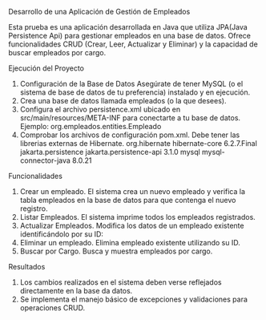 Desarrollo de una Aplicación de Gestión de Empleados

Esta prueba es una aplicación desarrollada en Java que utiliza JPA(Java Persistence Api) para gestionar empleados en una base de datos.
Ofrece funcionalidades CRUD (Crear, Leer, Actualizar y Eliminar) y la capacidad de buscar empleados por cargo.

Ejecución del Proyecto
1. Configuración de la Base de Datos
   Asegúrate de tener MySQL (o el sistema de base de datos de tu preferencia) instalado y en ejecución.
2. Crea una base de datos llamada empleados (o la que desees). 
3. Configura el archivo persistence.xml ubicado en src/main/resources/META-INF para conectarte a tu base de datos.
   Ejemplo:
   <persistence xmlns="http://xmlns.jcp.org/xml/ns/persistence" version="2.1">
   <persistence-unit name="empleadoPU">
   <class>org.empleados.entities.Empleado</class>
   <properties>
   <property name="jakarta.persistence.jdbc.driver" value="com.mysql.cj.jdbc.Driver"/>
   <property name="jakarta.persistence.jdbc.url" value="jdbc:mysql://localhost:3306/empleados"/>
   <property name="jakarta.persistence.jdbc.user" value="root"/>
   <property name="jakarta.persistence.jdbc.password" value="password"/>
   <property name="jakarta.persistence.schema-generation.database.action" value="update"/>
   </properties>
   </persistence-unit>
   </persistence>
4. Comprobar los archivos de configuración pom.xml. Debe tener las librerias externas de Hibernate.
     <!--Instalar las librerías externas para la conexión de una DB-->
     <dependencies>
       <!--  JPA (Hibernate)  -->
       <dependency>
           <groupId>org.hibernate</groupId>
           <artifactId>hibernate-core</artifactId>
           <version>6.2.7.Final</version>
       </dependency>
       <!--  JPA API  -->
       <dependency>
          <groupId>jakarta.persistence</groupId>
          <artifactId>jakarta.persistence-api</artifactId>
          <version>3.1.0</version>
       </dependency>
      <!-- Conector mysql workbench 8.0.33 -->
      <dependency>
          <groupId>mysql</groupId>
          <artifactId>mysql-connector-java</artifactId>
          <version>8.0.21</version>
      </dependency>
     </dependencies>

Funcionalidades
1. Crear un empleado. El sistema crea un nuevo empleado y verifica la tabla empleados en la base de datos para que contenga el nuevo registro.
2. Listar Empleados. El sistema imprime todos los empleados registrados.
3. Actualizar Empleados. Modifica los datos de un empleado existente identificándolo por su ID:
4. Eliminar un empleado. Elimina empleado existente utilizando su ID.
5. Buscar por Cargo. Busca y muestra empleados por cargo.

Resultados
1. Los cambios realizados en el sistema deben verse reflejados directamente en la base da datos.
2. Se implementa el manejo básico de excepciones y validaciones para operaciones CRUD.

